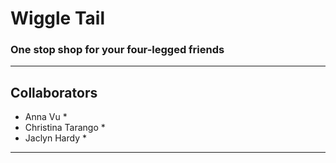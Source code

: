 # Wiggle Tail
### One stop shop for your four-legged friends
---

## Collaborators
* Anna Vu *
* Christina Tarango *
* Jaclyn Hardy *
---


